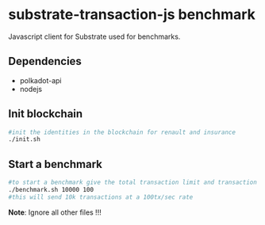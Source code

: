 # substrate-transaction-js benchmark

Javascript client for Substrate used for benchmarks.

## Dependencies

- polkadot-api
- nodejs

## Init blockchain

```bash
#init the identities in the blockchain for renault and insurance
./init.sh
```

## Start a benchmark

```bash
#to start a benchmark give the total transaction limit and transaction per second
./benchmark.sh 10000 100
#this will send 10k transactions at a 100tx/sec rate
```


**Note**: Ignore all other files !!!